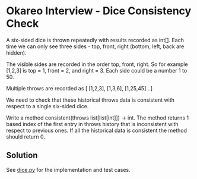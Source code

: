 # Okareo Interview - Dice Consistency Check

A six-sided dice is thrown repeatedly with results recorded as int[]. Each time we can only see three sides - top, front, right (bottom, left, back are hidden).

The visible sides are recorded in the order top, front, right. So for example [1,2,3] is top = 1, front = 2, and right = 3. Each side could be a number 1 to 50.

Multiple throws are recorded as [ [1,2,3], [1,3,6], [1,25,45]...]

We need to check that these historical throws data is consistent with respect to a single six-sided dice.

Write a method consistent(throws list[list[int]]) → int. The method returns 1 based index of the first entry in throws history that is inconsistent with respect to previous ones. If all the historical data is consistent the method should return 0.

## Solution

See [dice.py](dice.py) for the implementation and test cases.